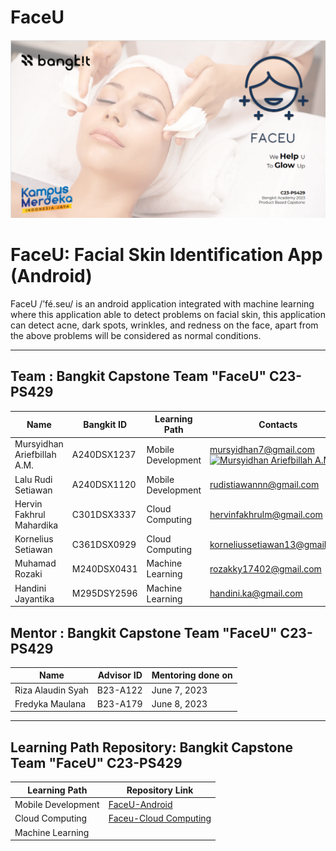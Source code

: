 # FaceU

![alt text](https://github.com/dannriev/FaceU/blob/master/FaceU%20background.png?raw=true)

# FaceU: Facial Skin Identification App (Android)
FaceU /’fé.seu/ is an android application integrated with machine learning where this application able to detect problems on facial skin, this application can detect acne, dark spots, wrinkles, and redness on the face, apart from the above problems will be considered as normal conditions.
_____________________________________________________________________________________________________________________________________________________________

## Team : Bangkit Capstone Team "FaceU" C23-PS429

| Name                        | Bangkit ID   | Learning Path      | Contacts                      | Status |
| --------------------------- | ------------ | ------------------ | ----------------------------- | ------ |
| Mursyidhan Ariefbillah A.M. | A240DSX1237  | Mobile Development | mursyidhan7@gmail.com [![Mursyidhan Ariefbillah A.M.](/https://github.com/dannriev/FaceU/blob/master/linkedin.png)](https://www.linkedin.com/in/mursyidhan-ariefbillah-20626b245/)  | Active |
| Lalu Rudi Setiawan          | A240DSX1120  | Mobile Development | rudistiawannn@gmail.com       | Active |
| Hervin Fakhrul Mahardika    | C301DSX3337  | Cloud Computing    | hervinfakhrulm@gmail.com      | Active |
| Kornelius Setiawan          | C361DSX0929  | Cloud Computing    | korneliussetiawan13@gmail.com | Active |
| Muhamad Rozaki              | M240DSX0431  | Machine Learning   | rozakky17402@gmail.com        | Active |
| Handini Jayantika           | M295DSY2596  | Machine Learning   | handini.ka@gmail.com          | Active |

## Mentor : Bangkit Capstone Team "FaceU" C23-PS429

| Name              | Advisor ID | Mentoring done on |
| ----------------- | ---------- | ----------------- | 
| Riza Alaudin Syah | B23-A122   | June 7, 2023      | 
| Fredyka Maulana   | B23-A179   | June 8, 2023      |
_____________________________________________________________________________________________________________________________________________________________

## Learning Path Repository: Bangkit Capstone Team "FaceU" C23-PS429

| Learning Path      | Repository Link                                                                  | 
| -----------------  | -------------------------------------------------------------------------------- |  
| Mobile Development | [FaceU-Android](https://github.com/rudistiawannn/FaceU-Android.git)              |  
| Cloud Computing    | [Faceu-Cloud Computing](https://github.com/QueenAgella/FaceU-API-CloudComputing) | 
| Machine Learning   |                                                                                  | 
